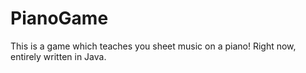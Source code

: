 # PianoGame
This is a game which teaches you sheet music on a piano!
Right now, entirely written in Java. 
